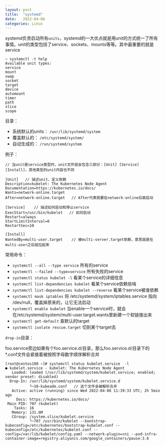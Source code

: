 ```yaml
---
layout: post
title:  "systemd"
date:   2022-04-06
categories: Linux
---
```



systemd负责启动所有`units`，systemd的一大优点就是用unit的方式统一了所有事情。unit的类型包括了service、sockets、mounts等等。其中最重要的就是service

```
~ systemctl -t help
Available unit types:
service
mount
swap
socket
target
device
automount
timer
path
slice
scope
```

目录：

- 系统默认的units： `/usr/lib/systemd/system`
- 覆盖默认的： `/etc/systemd/system/`
- 自动生成的： `/run/systemd/system`

例子：

```
// 当unit是service类型时，unit文件就会包含三部分：[Unit] [Service] [Install]，其他类型的unit内容也不同

[Unit]   // 描述unit、定义依赖
Description=kubelet: The Kubernetes Node Agent
Documentation=https://kubernetes.io/docs/
Wants=network-online.target
After=network-online.target   // After代表我要在network-online后面启动

[Service]    // 描述如何启动和停止service
ExecStart=/usr/bin/kubelet   // 如何启动
Restart=always
StartLimitInterval=0
RestartSec=10

[Install]
WantedBy=multi-user.target    // 被multi-server.target依赖，意思就是在multi-user之后就拉起来
```

常用命令：

- `systemctl --all --type service`   所有的service
- `systemctl --failed --type=service`  所有失败的service
- `systemctl status kubelet -l`  看某个service的详细信息
- `systemctl list-dependencies kubelet` 看某个service依赖些啥
- `systemctl list-dependencies kubelet --reverse` 看某个service被谁依赖
- `systemctl mask iptables`  将 /etc/systemd/system/iptables.service 指向 /dev/null，覆盖掉原来的，让它无法启动
- `systemctl enable kubelet`  当enable一个service时，就会在/etc/systemd/system/multi-user.target.wants里新建一个软链接出来
- `systemctl get-default`  查默认的target
- `systemctl isolate rescue.target`  切到某个target去

`drop-in`目录：

foo.service旁边如果有个foo.service.d/目录，那么foo.service.d/目录下的*.conf文件会紧接着被按照字母数字顺序解析合并

```
[root@centos100 ~]# systemctl status kubelet.service  -l
● kubelet.service - kubelet: The Kubernetes Node Agent
   Loaded: loaded (/usr/lib/systemd/system/kubelet.service; enabled; vendor preset: disabled)
  Drop-In: /usr/lib/systemd/system/kubelet.service.d 
           └─10-kubeadm.conf   // 这个文件会被解析合并
   Active: active (running) since Wed 2022-04-06 11:39:33 UTC; 2h 5min ago
     Docs: https://kubernetes.io/docs/
 Main PID: 707 (kubelet)
    Tasks: 16
   Memory: 131.6M
   CGroup: /system.slice/kubelet.service
           └─707 /usr/bin/kubelet --bootstrap-kubeconfig=/etc/kubernetes/bootstrap-kubelet.conf --kubeconfig=/etc/kubernetes/kubelet.conf --config=/var/lib/kubelet/config.yaml --network-plugin=cni --pod-infra-container-image=registry.aliyuncs.com/google_containers/pause:3.6

```
